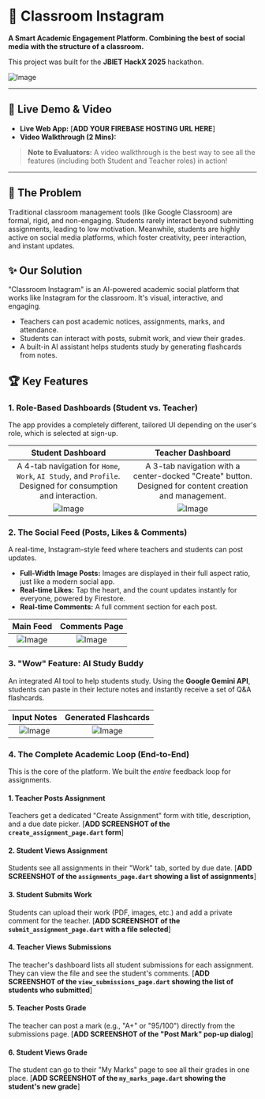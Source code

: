 # 📸 Classroom Instagram

**A Smart Academic Engagement Platform. Combining the best of social media with the structure of a classroom.**

This project was built for the **JBIET HackX 2025** hackathon.

![Image](https://github.com/user-attachments/assets/5975b907-88b6-4afa-80ac-bf234cff6369)

---

## 🚀 Live Demo & Video

* **Live Web App:** [**ADD YOUR FIREBASE HOSTING URL HERE**]
* **Video Walkthrough (2 Mins):**



> **Note to Evaluators:** A video walkthrough is the best way to see all the features (including both Student and Teacher roles) in action!

---

## 🎯 The Problem

Traditional classroom management tools (like Google Classroom) are formal, rigid, and non-engaging. Students rarely interact beyond submitting assignments, leading to low motivation. Meanwhile, students are highly active on social media platforms, which foster creativity, peer interaction, and instant updates.

## ✨ Our Solution

"Classroom Instagram" is an AI-powered academic social platform that works like Instagram for the classroom. It's visual, interactive, and engaging.

* Teachers can post academic notices, assignments, marks, and attendance.
* Students can interact with posts, submit work, and view their grades.
* A built-in AI assistant helps students study by generating flashcards from notes.

## 🏆 Key Features

### 1. Role-Based Dashboards (Student vs. Teacher)

The app provides a completely different, tailored UI depending on the user's role, which is selected at sign-up.

| **Student Dashboard** | **Teacher Dashboard** |
| :---: | :---: |
| A 4-tab navigation for `Home`, `Work`, `AI Study`, and `Profile`. Designed for consumption and interaction. | A 3-tab navigation with a center-docked "Create" button. Designed for content creation and management. |
| ![Image](https://github.com/user-attachments/assets/c4be0d86-b5c6-4458-b5a4-31d2d713672a) | ![Image](https://github.com/user-attachments/assets/b89f4f72-5ab5-4f41-83a2-1823e3abf2e2) |

### 2. The Social Feed (Posts, Likes & Comments)

A real-time, Instagram-style feed where teachers and students can post updates.

* **Full-Width Image Posts:** Images are displayed in their full aspect ratio, just like a modern social app.
* **Real-time Likes:** Tap the heart, and the count updates instantly for everyone, powered by Firestore.
* **Real-time Comments:** A full comment section for each post.

| **Main Feed** | **Comments Page** |
| :---: | :---: |
| ![Image](https://github.com/user-attachments/assets/d60c67e2-0706-4a7a-beac-89b96ff2cd24) | ![Image](https://github.com/user-attachments/assets/5cfbd1ab-2efa-4ff9-ac05-be82cbd96a4c) |

### 3. "Wow" Feature: AI Study Buddy

An integrated AI tool to help students study. Using the **Google Gemini API**, students can paste in their lecture notes and instantly receive a set of Q&A flashcards.

| **Input Notes** | **Generated Flashcards** |
| :---: | :---: |
| ![Image](https://github.com/user-attachments/assets/a90a1ab7-acd5-4fa0-90f2-400b289c852d) | ![Image](https://github.com/user-attachments/assets/4c194366-aa3e-465b-ad5f-54e774674d12) |

### 4. The Complete Academic Loop (End-to-End)

This is the core of the platform. We built the *entire* feedback loop for assignments.

#### 1. Teacher Posts Assignment
Teachers get a dedicated "Create Assignment" form with title, description, and a due date picker.
[**ADD SCREENSHOT of the `create_assignment_page.dart` form**]

#### 2. Student Views Assignment
Students see all assignments in their "Work" tab, sorted by due date.
[**ADD SCREENSHOT of the `assignments_page.dart` showing a list of assignments**]

#### 3. Student Submits Work
Students can upload their work (PDF, images, etc.) and add a private comment for the teacher.
[**ADD SCREENSHOT of the `submit_assignment_page.dart` with a file selected**]

#### 4. Teacher Views Submissions
The teacher's dashboard lists all student submissions for each assignment. They can view the file and see the student's comments.
[**ADD SCREENSHOT of the `view_submissions_page.dart` showing the list of students who submitted**]

#### 5. Teacher Posts Grade
The teacher can post a mark (e.g., "A+" or "95/100") directly from the submissions page.
[**ADD SCREENSHOT of the "Post Mark" pop-up dialog**]

#### 6. Student Views Grade
The student can go to their "My Marks" page to see all their grades in one place.
[**ADD SCREENSHOT of the `my_marks_page.dart` showing the student's new grade**]
